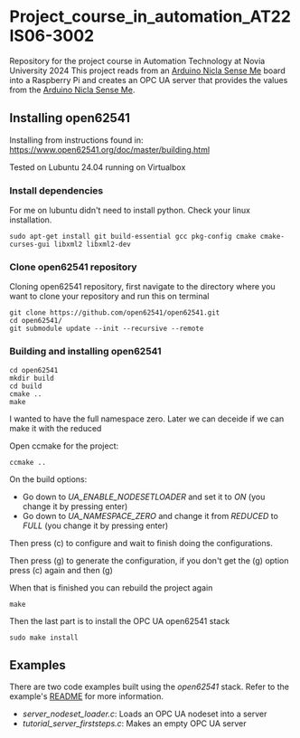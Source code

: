 
# Project_course_in_automation_AT22IS06-3002

 Repository for the project course in Automation Technology at Novia University 2024
 This project reads from an [Arduino Nicla Sense Me](https://docs.arduino.cc/hardware/nicla-sense-me/) board into a Raspberry Pi and creates an OPC UA server that provides the values from the [Arduino Nicla Sense Me](https://docs.arduino.cc/hardware/nicla-sense-me/).

 ## Installing open62541

 Installing from instructions found in:
 https://www.open62541.org/doc/master/building.html

 Tested on Lubuntu 24.04 running on Virtualbox

 ### Install dependencies

For me on lubuntu didn't need to install python. Check your linux installation.

 ```
 sudo apt-get install git build-essential gcc pkg-config cmake cmake-curses-gui libxml2 libxml2-dev
 ```

 ### Clone open62541 repository

 Cloning open62541 repository, first navigate to the directory where you want to clone your repository and run this on terminal

```
git clone https://github.com/open62541/open62541.git
cd open62541/
git submodule update --init --recursive --remote
```

### Building and installing open62541

```
cd open62541
mkdir build
cd build
cmake ..
make
```

I wanted to have the full namespace zero. Later we can deceide if we can make it with the reduced

Open ccmake for the project:
```
ccmake ..
```

On the build options:
- Go down to *UA_ENABLE_NODESETLOADER* and set it to *ON* (you change it by pressing enter)
- Go down to *UA_NAMESPACE_ZERO* and change it from *REDUCED* to *FULL* (you change it by pressing enter)

Then press (c) to configure and wait to finish doing the configurations.

Then press (g) to generate the configuration, if you don't get the (g) option press (c) again and then (g) 

When that is finished you can rebuild the project again
```
make
```
Then the last part is to install the OPC UA open62541 stack
```
sudo make install
```

## Examples

There are two code examples built using the *open62541* stack. Refer to the example's [README](example_server/README.md) for more information.
- *server_nodeset_loader.c*: Loads an OPC UA nodeset into a server
- *tutorial_server_firststeps.c*: Makes an empty OPC UA server
